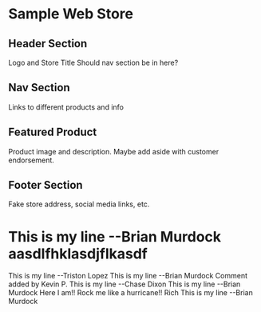 # Sample Web Store
## Header Section
Logo and Store Title
Should nav section be in here?
## Nav Section
Links to different products and info
## Featured Product
Product image and description. Maybe add aside with customer endorsement.
## Footer Section
Fake store address, social media links, etc.

This is my line --Brian Murdock
aasdlfhklasdjflkasdf
=======
This is my line --Triston Lopez
This is my line --Brian Murdock
Comment added  by Kevin P.
This is my line --Chase Dixon
This is my line --Brian Murdock
Here I am!! Rock me like a hurricane!!  Rich
This is my line --Brian Murdock

